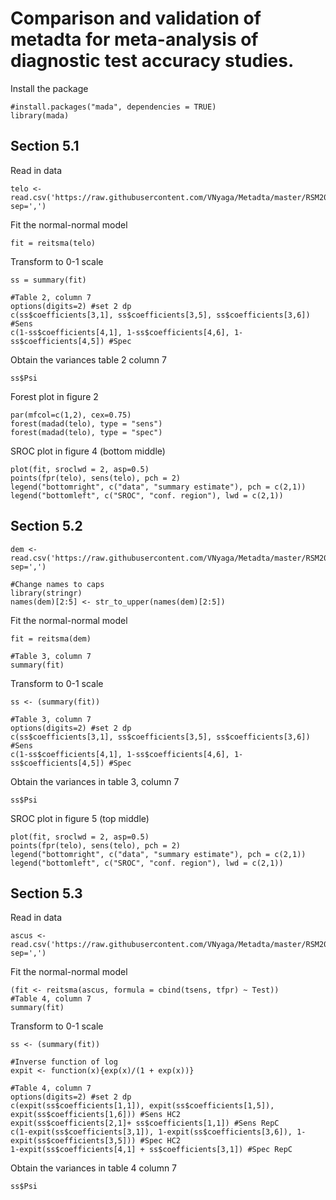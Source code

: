 # Comparison and validation of metadta for meta-analysis of diagnostic test accuracy studies.

Install the package

```{r mada}
#install.packages("mada", dependencies = TRUE)
library(mada)
```

## Section 5.1

Read in data

```{r telomerase}
telo <- read.csv('https://raw.githubusercontent.com/VNyaga/Metadta/master/RSM2023/Data/telomerase.csv', sep=',')
```

Fit the normal-normal model

```{r telofit}
fit = reitsma(telo)
```

Transform to 0-1 scale

```{r telotransform}
ss = summary(fit)

#Table 2, column 7
options(digits=2) #set 2 dp
c(ss$coefficients[3,1], ss$coefficients[3,5], ss$coefficients[3,6]) #Sens
c(1-ss$coefficients[4,1], 1-ss$coefficients[4,6], 1-ss$coefficients[4,5]) #Spec
```

Obtain the variances table 2 column 7

```{r telovar}
ss$Psi
```

Forest plot in figure 2

```{r figure2}
par(mfcol=c(1,2), cex=0.75)
forest(madad(telo), type = "sens")
forest(madad(telo), type = "spec")
```

SROC plot in figure 4 (bottom middle)

```{r figure4}
plot(fit, sroclwd = 2, asp=0.5)
points(fpr(telo), sens(telo), pch = 2)
legend("bottomright", c("data", "summary estimate"), pch = c(2,1))
legend("bottomleft", c("SROC", "conf. region"), lwd = c(2,1))

```

## Section 5.2

```{r dementia}
dem <- read.csv('https://raw.githubusercontent.com/VNyaga/Metadta/master/RSM2023/Data/dementia.csv', sep=',')

#Change names to caps
library(stringr)
names(dem)[2:5] <- str_to_upper(names(dem)[2:5])
```

Fit the normal-normal model

```{r demfit}
fit = reitsma(dem)

#Table 3, column 7
summary(fit)
```

Transform to 0-1 scale

```{r demtransform}
ss <- (summary(fit))

#Table 3, column 7
options(digits=2) #set 2 dp
c(ss$coefficients[3,1], ss$coefficients[3,5], ss$coefficients[3,6]) #Sens
c(1-ss$coefficients[4,1], 1-ss$coefficients[4,6], 1-ss$coefficients[4,5]) #Spec
```

Obtain the variances in table 3, column 7

```{r demvar}
ss$Psi
```

SROC plot in figure 5 (top middle)

```{r figure5}
plot(fit, sroclwd = 2, asp=0.5)
points(fpr(telo), sens(telo), pch = 2)
legend("bottomright", c("data", "summary estimate"), pch = c(2,1))
legend("bottomleft", c("SROC", "conf. region"), lwd = c(2,1))

```

## Section 5.3

Read in data

```{r ascus}
ascus <- read.csv('https://raw.githubusercontent.com/VNyaga/Metadta/master/RSM2023/Data/ascus.csv', sep=',')
```

Fit the normal-normal model

```{r ascusfit}
(fit <- reitsma(ascus, formula = cbind(tsens, tfpr) ~ Test))
#Table 4, column 7
summary(fit)
```

Transform to 0-1 scale

```{r ascsustransform}
ss <- (summary(fit))

#Inverse function of log
expit <- function(x){exp(x)/(1 + exp(x))}

#Table 4, column 7
options(digits=2) #set 2 dp
c(expit(ss$coefficients[1,1]), expit(ss$coefficients[1,5]), expit(ss$coefficients[1,6])) #Sens HC2
expit(ss$coefficients[2,1]+ ss$coefficients[1,1]) #Sens RepC
c(1-expit(ss$coefficients[3,1]), 1-expit(ss$coefficients[3,6]), 1-expit(ss$coefficients[3,5])) #Spec HC2
1-expit(ss$coefficients[4,1] + ss$coefficients[3,1]) #Spec RepC
```

Obtain the variances in table 4 column 7

```{r ascusvar}
ss$Psi
```
